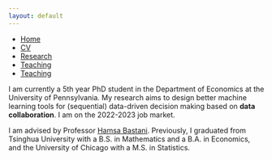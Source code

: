 ```yaml
---
layout: default
---
```


<ul>
<li><a href="./">Home</a></li>
<li><a href="./CV.pdf">CV</a></li>
<li><a href="./research.html">Research</a></li>
<li><a href="./teaching.html">Teaching</a></li>
<li><a href="./talks.html">Teaching</a></li>
</ul>

<p>I am currently a 5th year PhD student in the Department of Economics at the University of Pennsylvania. My research aims to design better machine learning tools for (sequential) data-driven decision making based on <b>data collaboration</b>. I am on the 2022-2023 job market. </p>

<p>I am advised by Professor <a href="https://hamsabastani.github.io"> Hamsa Bastani</a>. Previously, I graduated from Tsinghua University with a B.S. in Mathematics and a B.A. in Economics, and the University of Chicago with a M.S. in Statistics. </p>
